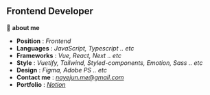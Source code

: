 ## Frontend Developer

📌 **about me**

 * **Position** : _Frontend_
 * **Languages** : _JavaScript, Typescript .. etc_
 * **Frameworks** : _Vue, React, Next .. etc_
 * **Style** : _Vuetify, Tailwind, Styled-components, Emotion, Sass .. etc_
 * **Design** : _Figma, Adobe PS .. etc_
 * **Contact me** :  _<nayejun.me@gmail.com>_
 * **Portfolio** : _[Notion](https://www.notion.so/Na-YeJun-c09faf30815a44bfa8a3869e2b51d42c)_   
